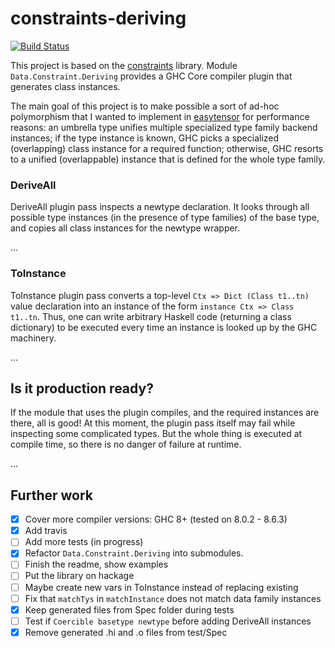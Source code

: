 constraints-deriving
==================================
[![Build Status](https://secure.travis-ci.org/achirkin/constraints-deriving.svg)](http://travis-ci.org/achirkin/constraints-deriving)

This project is based on the [constraints](http://hackage.haskell.org/package/constraints) library.
Module `Data.Constraint.Deriving` provides a GHC Core compiler plugin that generates class instances.

The main goal of this project is to make possible a sort of ad-hoc polymorphism that I wanted to
implement in [easytensor](http://hackage.haskell.org/package/easytensor) for performance reasons:
an umbrella type unifies multiple specialized type family backend instances;
if the type instance is known, GHC picks a specialized (overlapping) class instance for a required function;
otherwise, GHC resorts to a unified (overlappable) instance that is defined for the whole type family.



### DeriveAll

DeriveAll plugin pass inspects a newtype declaration.
It looks through all possible type instances (in the presence of type families) of the base type,
and copies all class instances for the newtype wrapper.

...

### ToInstance

ToInstance plugin pass converts a top-level `Ctx => Dict (Class t1..tn)` value declaration into
an instance of the form `instance Ctx => Class t1..tn`.
Thus, one can write arbitrary Haskell code (returning a class dictionary) to be executed every time
an instance is looked up by the GHC machinery.

...

## Is it production ready?

If the module that uses the plugin compiles, and the required instances are there, all is good!
At this moment, the plugin pass itself may fail while inspecting some complicated types.
But the whole thing is executed at compile time, so there is no danger of failure at runtime.

...

## Further work

  * [x] Cover more compiler versions: GHC 8+ (tested on 8.0.2 - 8.6.3)
  * [x] Add travis
  * [ ] Add more tests (in progress)
  * [x] Refactor `Data.Constraint.Deriving` into submodules.
  * [ ] Finish the readme, show examples
  * [ ] Put the library on hackage
  * [ ] Maybe create new vars in ToInstance instead of replacing existing
  * [ ] Fix that `matchTys` in `matchInstance` does not match data family instances
  * [x] Keep generated files from Spec folder during tests
  * [ ] Test if `Coercible basetype newtype` before adding DeriveAll instances
  * [x] Remove generated .hi and .o files from test/Spec
